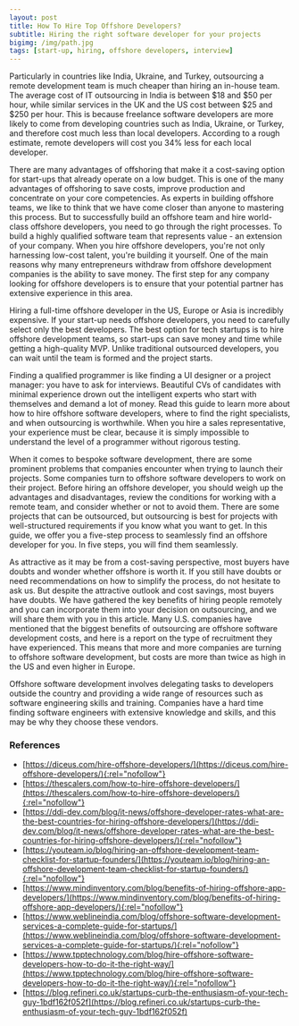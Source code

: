 ```yaml
---
layout: post
title: How To Hire Top Offshore Developers?
subtitle: Hiring the right software developer for your projects
bigimg: /img/path.jpg
tags: [start-up, hiring, offshore developers, interview]
---
```

Particularly in countries like India, Ukraine, and Turkey, outsourcing a remote development team is much cheaper than hiring an in-house team. The average cost of IT outsourcing in India is between $18 and $50 per hour, while similar services in the UK and the US cost between $25 and $250 per hour. This is because freelance software developers are more likely to come from developing countries such as India, Ukraine, or Turkey, and therefore cost much less than local developers. According to a rough estimate, remote developers will cost you 34% less for each local developer. 

There are many advantages of offshoring that make it a cost-saving option for start-ups that already operate on a low budget. This is one of the many advantages of offshoring to save costs, improve production and concentrate on your core competencies. As experts in building offshore teams, we like to think that we have come closer than anyone to mastering this process. But to successfully build an offshore team and hire world-class offshore developers, you need to go through the right processes. To build a highly qualified software team that represents value - an extension of your company. When you hire offshore developers, you're not only harnessing low-cost talent, you're building it yourself. One of the main reasons why many entrepreneurs withdraw from offshore development companies is the ability to save money. The first step for any company looking for offshore developers is to ensure that your potential partner has extensive experience in this area. 

Hiring a full-time offshore developer in the US, Europe or Asia is incredibly expensive. If your start-up needs offshore developers, you need to carefully select only the best developers. The best option for tech startups is to hire offshore development teams, so start-ups can save money and time while getting a high-quality MVP. Unlike traditional outsourced developers, you can wait until the team is formed and the project starts.

Finding a qualified programmer is like finding a UI designer or a project manager: you have to ask for interviews. Beautiful CVs of candidates with minimal experience drown out the intelligent experts who start with themselves and demand a lot of money. Read this guide to learn more about how to hire offshore software developers, where to find the right specialists, and when outsourcing is worthwhile. When you hire a sales representative, your experience must be clear, because it is simply impossible to understand the level of a programmer without rigorous testing. 

When it comes to bespoke software development, there are some prominent problems that companies encounter when trying to launch their projects. Some companies turn to offshore software developers to work on their project. Before hiring an offshore developer, you should weigh up the advantages and disadvantages, review the conditions for working with a remote team, and consider whether or not to avoid them. There are some projects that can be outsourced, but outsourcing is best for projects with well-structured requirements if you know what you want to get. In this guide, we offer you a five-step process to seamlessly find an offshore developer for you. In five steps, you will find them seamlessly. 

As attractive as it may be from a cost-saving perspective, most buyers have doubts and wonder whether offshore is worth it. If you still have doubts or need recommendations on how to simplify the process, do not hesitate to ask us. But despite the attractive outlook and cost savings, most buyers have doubts. 
We have gathered the key benefits of hiring people remotely and you can incorporate them into your decision on outsourcing, and we will share them with you in this article. Many U.S. companies have mentioned that the biggest benefits of outsourcing are offshore software development costs, and here is a report on the type of recruitment they have experienced. This means that more and more companies are turning to offshore software development, but costs are more than twice as high in the US and even higher in Europe. 

Offshore software development involves delegating tasks to developers outside the country and providing a wide range of resources such as software engineering skills and training. Companies have a hard time finding software engineers with extensive knowledge and skills, and this may be why they choose these vendors. 

### References

* [https://diceus.com/hire-offshore-developers/](https://diceus.com/hire-offshore-developers/){:rel="nofollow"}
* [https://thescalers.com/how-to-hire-offshore-developers/](https://thescalers.com/how-to-hire-offshore-developers/){:rel="nofollow"}
* [https://ddi-dev.com/blog/it-news/offshore-developer-rates-what-are-the-best-countries-for-hiring-offshore-developers/](https://ddi-dev.com/blog/it-news/offshore-developer-rates-what-are-the-best-countries-for-hiring-offshore-developers/){:rel="nofollow"}
* [https://youteam.io/blog/hiring-an-offshore-development-team-checklist-for-startup-founders/](https://youteam.io/blog/hiring-an-offshore-development-team-checklist-for-startup-founders/){:rel="nofollow"}
* [https://www.mindinventory.com/blog/benefits-of-hiring-offshore-app-developers/](https://www.mindinventory.com/blog/benefits-of-hiring-offshore-app-developers/){:rel="nofollow"}
* [https://www.weblineindia.com/blog/offshore-software-development-services-a-complete-guide-for-startups/](https://www.weblineindia.com/blog/offshore-software-development-services-a-complete-guide-for-startups/){:rel="nofollow"}
* [https://www.tpptechnology.com/blog/hire-offshore-software-developers-how-to-do-it-the-right-way/](https://www.tpptechnology.com/blog/hire-offshore-software-developers-how-to-do-it-the-right-way/){:rel="nofollow"}
* [https://blog.refineri.co.uk/startups-curb-the-enthusiasm-of-your-tech-guy-1bdf162f052f](https://blog.refineri.co.uk/startups-curb-the-enthusiasm-of-your-tech-guy-1bdf162f052f)